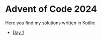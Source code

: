 # Advent of Code 2024

Here you find my solutions written in Kotlin:

* [Day 1](src/main/kotlin/Day01.kt)
